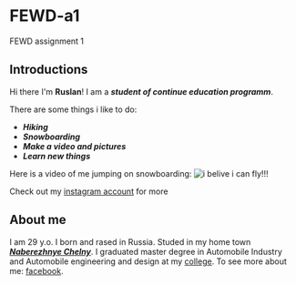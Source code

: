 # FEWD-a1
FEWD assignment 1
## Introductions ##
Hi there I'm **Ruslan**! I am a _**student of continue education programm**_.

There are some things i like to do:
* _**Hiking**_
* _**Snowboarding**_
* _**Make a video and pictures**_
* _**Learn new things**_


Here is a video of me jumping on snowboarding:
![i belive i can fly!!!](https://www.instagram.com/p/BQJpS7nBWyw/)

Check out my [instagram account](https://www.instagram.com/samigullin2655/) for more
## About me ##
I am 29 y.o. I born and rased in Russia. Studed in my home town [_**Naberezhnye Chelny**_](https://en.wikipedia.org/wiki/Naberezhnye_Chelny). I graduated master degree in Automobile Industry and Automobile engineering and design at my [college](http://en.russia.edu.ru/vuz/1912/).
To see more about me: [facebook](https://www.facebook.com/ruslan.samigullin.330).
